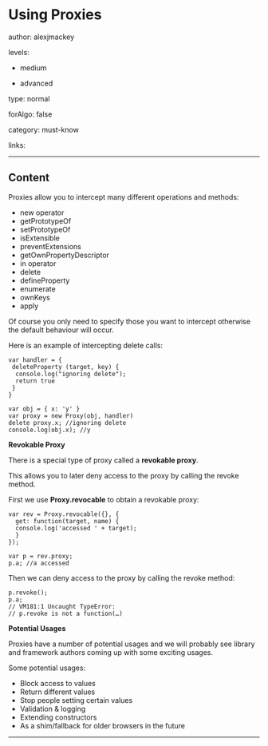 # Using Proxies
author: alexjmackey

levels:

  - medium

  - advanced

type: normal

forAlgo: false

category: must-know

links:

---
## Content

Proxies allow you to intercept many different operations and methods:

* new operator
* getPrototypeOf
* setPrototypeOf
* isExtensible
* preventExtensions
* getOwnPropertyDescriptor
* in operator
* delete
* defineProperty
* enumerate
* ownKeys
* apply

Of course you only need to specify those you want to intercept otherwise the default behaviour will occur.

Here is an example of intercepting delete calls:

```
var handler = {
 deleteProperty (target, key) {
  console.log("ignoring delete");
  return true
 }
}

var obj = { x: 'y' }
var proxy = new Proxy(obj, handler)
delete proxy.x; //ignoring delete
console.log(obj.x); //y
```

**Revokable Proxy**

There is a special type of proxy called a **revokable proxy**. 

This allows you to later deny access to the proxy by calling the revoke method.

First we use **Proxy.revocable** to obtain a revokable proxy:

```
var rev = Proxy.revocable({}, {
  get: function(target, name) {
  console.log('accessed ' + target);
  }
});

var p = rev.proxy;
p.a; //a accessed
```

Then we can deny access to the proxy by calling the revoke method:

```
p.revoke();
p.a; 
// VM181:1 Uncaught TypeError:
// p.revoke is not a function(…)
```

**Potential Usages**

Proxies have a number of potential usages and we will probably see library and framework authors coming up with some exciting usages.

Some potential usages:

* Block access to values 
* Return different values
* Stop people setting certain values 
* Validation & logging
* Extending constructors
* As a shim/fallback for older browsers in the future

---
